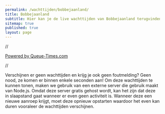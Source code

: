 ```yaml
---
permalink: /wachttijden/bobbejaanland/
title: Bobbejaanland
subtitle: Hier kan je de live wachttijden van Bobbejaanland terugvinden.
sitemap: true
published: true
layout: page
---
```


<html>
<head>
<script id="Cookiebot" src="https://consent.cookiebot.com/uc.js" data-cbid="c28446f3-a71f-463a-aa45-61d022871281" data-blockingmode="auto" type="text/javascript"></script>

<!-- Google tag (gtag.js) -->
<script async src="https://www.googletagmanager.com/gtag/js?id=G-2VNWEQRXBG"></script>
<script>
  window.dataLayer = window.dataLayer || [];
  function gtag(){dataLayer.push(arguments);}
  gtag('js', new Date());

  gtag('config', 'G-2VNWEQRXBG');
</script>

</head>

<body>
<div id="queue-times"></div>
<script src="https://fury106.github.io/wachttijden/bobbejaanland_speedy_pass_api.js"></script>
//<p><a href="https://www.queue-times.com" target="_blank">Powered by Queue-Times.com</a></p>

//<p>Verschijnen er geen wachttijden en krijg je ook geen foutmelding? Geen nood, ze komen er binnen enkele seconden aan! Om deze wachttijden te kunnen tonen, maken we gebruik van een externe server die gebruik maakt van Node.js. Omdat deze server gratis gehost wordt, kan het zijn dat deze in slaapstand gaat wanneer er even geen activiteit is. Wanneer deze een nieuwe aanroep krijgt, moet deze opnieuw opstarten waardoor het even kan duren vooraleer de wachttijden verschijnen.</p>

</body>
</html>
